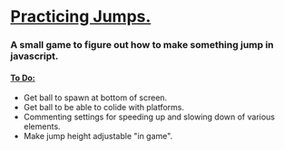 <h1> <ins> Practicing Jumps. </ins> </h1>
<h3>A small game to figure out how to make something jump in javascript. </h3>
<h4> <ins> To Do:</ins></h4>
<ul>
  <li> Get ball to spawn at bottom of screen. </li>
   <li> Get ball to be able to colide with platforms. </li>
  <li> Commenting settings for speeding up and slowing down of various elements. </li>
  <li> Make jump height adjustable "in game". </li>
</ul>
